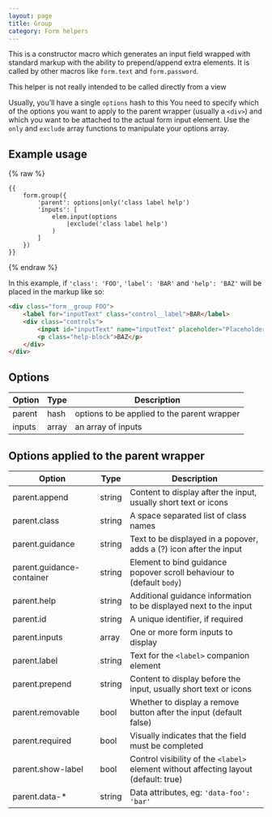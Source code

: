 ```yaml
---
layout: page
title: Group
category: Form helpers
---
```


This is a constructor macro which generates an input field wrapped with standard markup with the ability to prepend/append extra elements. It is called by other macros like `form.text` and `form.password`.

<p class="message"><i class="fa fa-info-circle"></i> This helper is not really intended to be called directly from a view</p>

Usually, you’ll have a single `options` hash to this You need to specify which of the options you want to apply to the parent wrapper (usually a `<div>`) and which you want to be attached to the actual form input element. Use the `only` and `exclude` array functions to manipulate your options array.

## Example usage

{% raw %}
```twig
{{
    form.group({
        'parent': options|only('class label help')
        'inputs': [
            elem.input(options
                |exclude('class label help')
            )
        ]
    })
}}
```
{% endraw %}

In this example, if `'class': 'FOO'`, `'label': 'BAR'` and `'help': 'BAZ'` will
be placed in the markup like so:

```html
<div class="form__group FOO">
    <label for="inputText" class="control__label">BAR</label>
    <div class="controls">
        <input id="inputText" name="inputText" placeholder="Placeholder" type="text" class="form__control">
        <p class="help-block">BAZ</p>
    </div>
</div>
```

## Options

Option | Type  | Description
------ | ----- | ---------------------------------------------------------------
parent | hash  | options to be applied to the parent wrapper
inputs | array | an array of inputs

## Options applied to the parent wrapper

Option            | Type   | Description
----------------- | ------ | ----------------------------------------------------
parent.append     | string | Content to display after the input, usually short text or icons
parent.class      | string | A space separated list of class names
parent.guidance   | string | Text to be displayed in a popover, adds a (?) icon after the input
parent.guidance-container | string | Element to bind guidance popover scroll behaviour to (default `body`)
parent.help       | string | Additional guidance information to be displayed next to the input
parent.id         | string | A unique identifier, if required
parent.inputs     | array  | One or more form inputs to display
parent.label      | string | Text for the `<label>` companion element
parent.prepend    | string | Content to display before the input, usually short text or icons
parent.removable  | bool   | Whether to display a remove button after the input (default false)
parent.required   | bool   | Visually indicates that the field must be completed
parent.show-label | bool | Control visibility of the `<label>` element without affecting layout (default: true)
parent.data-*     | string | Data attributes, eg: `'data-foo': 'bar'`
